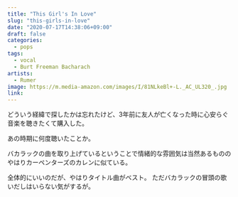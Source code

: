 ```yaml
---
title: "This Girl's In Love"
slug: "this-girls-in-love"
date: "2020-07-17T14:38:06+09:00"
draft: false
categories:
  - pops
tags:
  - vocal
  - Burt Freeman Bacharach
artists:
  - Rumer
image: https://m.media-amazon.com/images/I/81NLkeBl+-L._AC_UL320_.jpg
link: 
---
```

どういう経緯で探したかは忘れたけど、3年前に友人が亡くなった時に心安らぐ音楽を聴きたくて購入した。

あの時期に何度聴いたことか。
<!--more-->
バカラックの曲を取り上げているということで情緒的な雰囲気は当然あるもののやはりカーペンターズのカレンに似ている。

全体的にいいのだが、やはりタイトル曲がベスト。
ただバカラックの冒頭の歌いだしはいらない気がするが。
